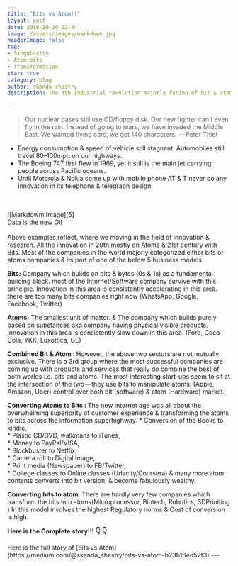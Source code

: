 ```yaml
---
title: "Bits vs Atom!!"
layout: post
date: 2018-10-10 22:44
image: /assets/images/markdown.jpg
headerImage: false
tag:
- Singularity
- Atom bits
- Transformation
star: true
category: blog
author: skanda shastry
description: The 4th Industrial revolution majorly fusion of bit & atom technologies.that will alter the way we live, work & achieve.

---
```

> Our nuclear bases still use CD/floppy disk. 
> Our new fighter can’t even fly in the rain.
> Instead of going to mars, we have invaded the Middle East.
> We wanted flying cars, we got 140 characters. 
 — Peter Thiel

* Energy consumption & speed of vehicle still stagnant. Automobiles still travel 80–100mph on our highways. <br/>
* The Boeing 747 first flew in 1969, yet it still is the main jet carrying people across Pacific oceans. <br/>
* Until Motorola & Nokia come up with mobile phone AT & T never do any innovation in its telephone & telegraph design. <br/>
<br/>
<br/>
![Markdowm Image][5]
<figcaption class="caption">Data is the new Oil</figcaption>
 <br/>
Above examples reflect, where we moving in the field of innovation & research. All the innovation in 20th mostly on Atoms & 21st century with Bits. Most of the companies in the world majorly categorized either bits or atoms companies & its part of one of the below 5 business models.
<br/>
<p><b>Bits:</b> Company which builds on bits & bytes (0s & 1s) as a fundamental building block. most of the Internet/Software company survive with this principle. Innovation in this area is consistently accelerating in this area. there are too many bits companies right now (WhatsApp, Google, Facebook, Twitter) 
</p>
<p> 
<b>Atoms:</b> The smallest unit of matter. & The company which builds purely based on substances aka company having physical visible products. Innovation in this area is consistently slow down in this area. (Ford, Coca-Cola, YKK, Luxottica, GE)
</p>
<p><b> Combined Bit & Atom : </b>
However, the above two sectors are not mutually exclusive. There is a 3rd group where the most successful companies are coming up with products and services that really do combine the best of both worlds i.e. bits and atoms.
The most interesting start-ups seem to sit at the intersection of the two — they use bits to manipulate atoms. (Apple, Amazon, Uber) control over both bit (software) & atom (Hardware) market.
</p>
<p> <b> Converting Atoms to Bits : </b> 
The new internet age was all about the overwhelming superiority of customer experience & transforming the atoms to bits across the information superhighway.
* Conversion of the Books to kindle, <br/>
 * Plastic CD/DVD, walkmans to iTunes, <br/>
 * Money to PayPal/VISA,  <br/>
 * Blockbuster to Netflix, <br/>
 * Camera roll to Digital Image, <br/>
 * Print media (Newspaper) to FB/Twitter, <br/>
 * College classes to Online classes (Udacity/Coursera)
 & many more atom contents converts into bit version, & become fabulously wealthy. <br/>
</p>
<p> <b> Converting bits to atom: </b>
 There are hardly very few companies which transform the bits into atoms(Microprocessor, Biotech, Robotics, 3DPriniting ) In this model involves the highest Regulatory norms & Cost of conversion is high. </p>

<p> <b>Here is the Complete story!!! 👇 👇  </b> </p>
Here is the full story of [bits vs Atom](https://medium.com/@skanda_shastry/bits-vs-atom-b23b16ed52f3)
---

[1]: http://daringfireball.net/projects/markdown/
[2]: http://www.fileformat.info/info/unicode/char/2163/index.htm
[3]: http://www.markitdown.net/
[4]: http://daringfireball.net/projects/markdown/basics
[5]: https://cdn-images-1.medium.com/max/1600/1*Ae6ZMqanDngaBOr18KsxxQ.jpeg
[6]: http://kune.fr/wp-content/uploads/2013/10/ghost-blog.jpg
[7]: https://cdn-images-1.medium.com/max/1600/1*pMk3h0dIYMb_I1iJCjriPQ.jpeg
